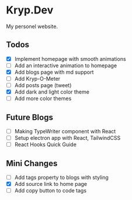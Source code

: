 # Kryp.Dev

My personel website.

## Todos

- [x] Implement homepage with smooth animations
- [ ] Add an interactive animation to homepage
- [x] Add blogs page with md support
- [ ] Add Kryp-O-Meter
- [ ] Add posts page (tweet)
- [x] Add dark and light color theme
- [ ] Add more color themes

## Future Blogs

- [ ] Making TypeWriter component with React 
- [ ] Setup electron app with React, TailwindCSS
- [ ] React Hooks Quick Guide

## Mini Changes

- [ ] Add tags property to blogs with styling
- [x] Add source link to home page
- [ ] Add copy button to code tags